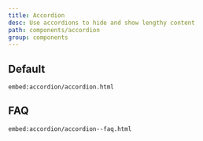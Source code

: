 ```yaml
---
title: Accordion
desc: Use accordions to hide and show lengthy content
path: components/accordion
group: components
---
```


## Default 
`embed:accordion/accordion.html`


## FAQ 
`embed:accordion/accordion--faq.html`


